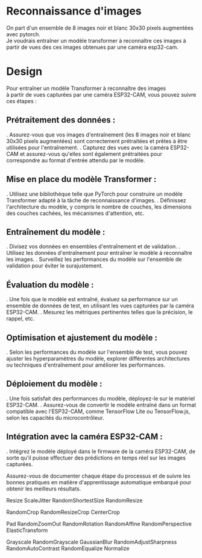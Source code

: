 # Reconnaissance d'images

On part d'un ensemble de 8 images noir et blanc 30x30 pixels augmentées avec pytorch.  
Je voudrais entraîner un modèle transformer à reconnaître ces images à partir de vues des ces images obtenues par une caméra esp32-cam.

# Design

Pour entraîner un modèle Transformer à reconnaître des images  
à partir de vues capturées par une caméra ESP32-CAM, vous pouvez suivre ces étapes :

##  Prétraitement des données :
. Assurez-vous que vos images d'entraînement (les 8 images noir et blanc 30x30 pixels augmentées) sont correctement prétraitées et prêtes à être utilisées pour l'entraînement.
. Capturez des vues avec la caméra ESP32-CAM et assurez-vous qu'elles sont également prétraitées pour correspondre au format d'entrée attendu par le modèle.

## Mise en place du modèle Transformer :
. Utilisez une bibliothèque telle que PyTorch pour construire un modèle Transformer adapté à la tâche de reconnaissance d'images.
. Définissez l'architecture du modèle, y compris le nombre de couches, les dimensions des couches cachées, les mécanismes d'attention, etc.

## Entraînement du modèle :
. Divisez vos données en ensembles d'entraînement et de validation.
. Utilisez les données d'entraînement pour entraîner le modèle à reconnaître les images.
. Surveillez les performances du modèle sur l'ensemble de validation pour éviter le surajustement.

## Évaluation du modèle :
. Une fois que le modèle est entraîné, évaluez sa performance sur un ensemble de données de test, en utilisant les vues capturées par la caméra ESP32-CAM.
. Mesurez les métriques pertinentes telles que la précision, le rappel, etc.

## Optimisation et ajustement du modèle :
. Selon les performances du modèle sur l'ensemble de test, vous pouvez ajuster les hyperparamètres du modèle, explorer différentes architectures ou techniques d'entraînement pour améliorer les performances.

## Déploiement du modèle :
. Une fois satisfait des performances du modèle, déployez-le sur le matériel ESP32-CAM.
. Assurez-vous de convertir le modèle entraîné dans un format compatible avec l'ESP32-CAM, comme TensorFlow Lite ou TensorFlow.js, selon les capacités du microcontrôleur.

## Intégration avec la caméra ESP32-CAM :
. Intégrez le modèle déployé dans le firmware de la caméra ESP32-CAM, de sorte qu'il puisse effectuer des prédictions en temps réel sur les images capturées.

Assurez-vous de documenter chaque étape du processus et de suivre les bonnes pratiques en matière d'apprentissage automatique embarqué pour obtenir les meilleurs résultats.





Resize
ScaleJitter
RandomShortestSize
RandomResize

RandomCrop
RandomResizeCrop
CenterCrop

Pad
RandomZoomOut
RandomRotation
RandomAffine
RandomPerspective
ElasticTransform

Grayscale
RandomGrayscale
GaussianBlur
RandomAdjustSharpness
RandomAutoContrast
RandomEqualize
Normalize
